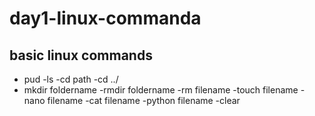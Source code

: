 # day1-linux-commanda
## basic linux commands
- pud
-ls
-cd path
-cd ../
- mkdir foldername
-rmdir foldername
-rm filename
-touch filename
-nano filename
-cat filename
-python filename
-clear

